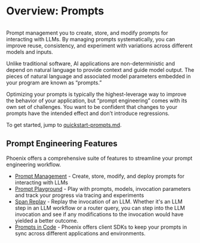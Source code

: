 # Overview: Prompts

<figure><img src="https://storage.googleapis.com/arize-phoenix-assets/assets/gifs/playground_3_prompt.gif" alt=""><figcaption></figcaption></figure>

Prompt management you to create, store, and modify prompts for interacting with LLMs. By managing prompts systematically, you can improve reuse, consistency, and experiment with variations across different models and inputs.

Unlike traditional software, AI applications are non-deterministic and depend on natural language to provide context and guide model output. The pieces of natural language and associated model parameters embedded in your program are known as “prompts.”

Optimizing your prompts is typically the highest-leverage way to improve the behavior of your application, but “prompt engineering” comes with its own set of challenges. You want to be confident that changes to your prompts have the intended effect and don’t introduce regressions.

To get started, jump to [quickstart-prompts.md](quickstart-prompts.md "mention").

## Prompt Engineering Features

Phoenix offers a comprehensive suite of features to streamline your prompt engineering workflow.

* [Prompt Management](overview-prompts/prompt-management.md) - Create, store, modify, and deploy prompts for interacting with LLMs
* [Prompt Playground](overview-prompts/prompt-playground.md) - Play with prompts, models, invocation parameters and track your progress via tracing and experiments
* [Span Replay](overview-prompts.md#span-replay) - Replay the invocation of an LLM. Whether it's an LLM step in an LLM workflow or a router query, you can step into the LLM invocation and see if any modifications to the invocation would have yielded a better outcome.
* [Prompts in Code](overview-prompts/prompts-in-code.md) - Phoenix offers client SDKs to keep your prompts in sync across different applications and environments.


